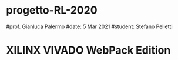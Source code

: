 # progetto-RL-2020

#prof. Gianluca Palermo
#date: 5 Mar 2021
#student: Stefano Pelletti

# XILINX VIVADO WebPack Edition
